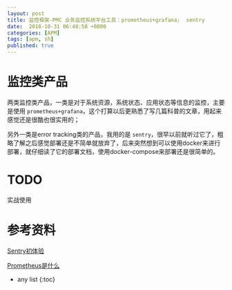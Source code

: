 ```yaml
---
layout: post
title: 监控框架-PMC 业务监控系统平台工具：prometheus+grafana;  sentry
date:  2018-10-31 06:48:58 +0800
categories: [APM]
tags: [apm, sh]
published: true
---
```


# 监控类产品

两类监控类产品，一类是对于系统资源，系统状态、应用状态等信息的监控，主要是使用 `prometheus+grafana`，这个打算以后更熟悉了写几篇科普的文章，用起来感觉还是很酷也很实用的；

另外一类是error tracking类的产品，我用的是 `sentry`，很早以前就听过它了，粗略了解之后感觉部署还是不简单就放弃了，后来突然想到可以使用docker来进行部署，就仔细读了它的部署文档，使用docker-compose来部署还是很简单的。


# TODO

实战使用


# 参考资料

[Sentry初体验](https://www.jianshu.com/p/a93c837c70de)

[Prometheus是什么](https://www.cnblogs.com/lazio10000/p/7773571.html)

* any list
{:toc}